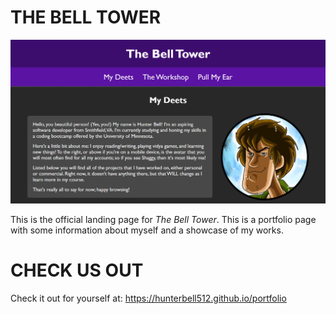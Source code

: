 # **THE BELL TOWER**

![Page Preview](./assets/images/preview.png)

This is the official landing page for *The Bell Tower*.
This is a portfolio page with some information about myself and a showcase of my works.

# **CHECK US OUT**
Check it out for yourself at: https://hunterbell512.github.io/portfolio